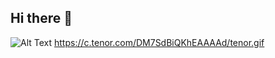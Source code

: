 ## Hi there 👋


![Alt Text](https://media.giphy.com/media/vFKqnCdLPNOKc/giphy.gif)
https://c.tenor.com/DM7SdBiQKhEAAAAd/tenor.gif

<!--
**cslls/cslls** is a ✨ _special_ ✨ repository because its `README.md` (this file) appears on your GitHub profile.

Here are some ideas to get you started:

- 🔭 I’m currently working on ...
- 🌱 I’m currently learning ...
- 👯 I’m looking to collaborate on ...
- 🤔 I’m looking for help with ...
- 💬 Ask me about ...
- 📫 How to reach me: ...
- 😄 Pronouns: ...
- ⚡ Fun fact: ...
-->
